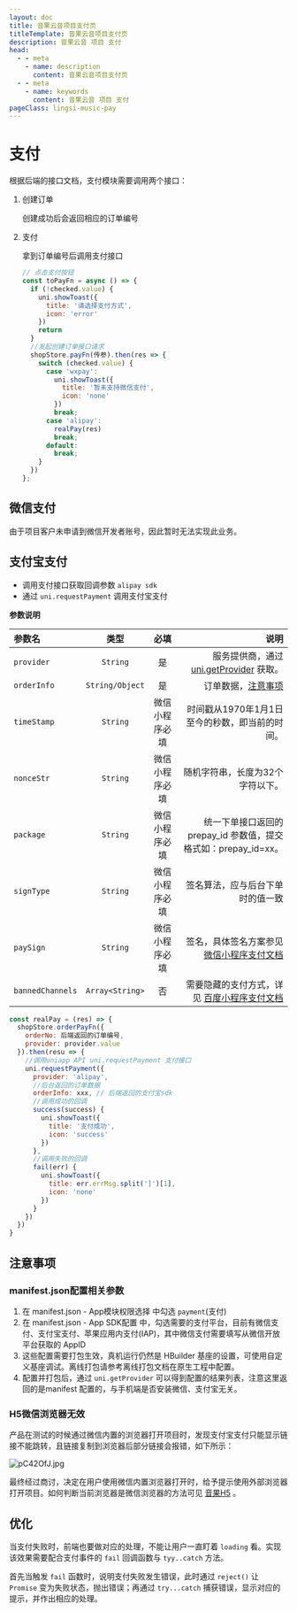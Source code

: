 ```yaml
---
layout: doc
title: 音果云音项目支付页
titleTemplate: 音果云音项目支付页
description: 音果云音 项目 支付
head:
  - - meta
    - name: description
      content: 音果云音项目支付页
  - - meta
    - name: keywords
      content: 音果云音 项目 支付
pageClass: lingsi-music-pay
---
```


# 支付

根据后端的接口文档，支付模块需要调用两个接口：

1. 创建订单

   创建成功后会返回相应的订单编号

2. 支付

   拿到订单编号后调用支付接口

   ```js
   // 点击支付按钮
   const toPayFn = async () => {
     if (!checked.value) {
       uni.showToast({
         title: '请选择支付方式',
         icon: 'error'
       })
       return
     }
     //发起创建订单接口请求
     shopStore.payFn(传参).then(res => {
       switch (checked.value) {
         case 'wxpay':
           uni.showToast({
             title: '暂未支持微信支付',
             icon: 'none'
           })
           break;
         case 'alipay':
           realPay(res)
           break;
         default:
           break;
       }
     })
   };
   ```

## 微信支付
由于项目客户未申请到微信开发者账号，因此暂时无法实现此业务。

## 支付宝支付

- 调用支付接口获取回调参数 `alipay sdk`
- 通过 `uni.requestPayment` 调用支付宝支付

**参数说明**

| 参数名 | 类型 | 必填 | 说明 |
| :--- | :---: | :---: | ---: |
| `provider` | `String` | 是 | 服务提供商，通过 [uni.getProvider](https://uniapp.dcloud.net.cn/api/plugins/provider) 获取。 |
| `orderInfo` | `String/Object` | 是 | 订单数据，[注意事项](https://uniapp.dcloud.net.cn/api/plugins/payment#orderinfo) |
| `timeStamp` | `String` | 微信小程序必填 | 时间戳从1970年1月1日至今的秒数，即当前的时间。 |
| `nonceStr` | `String` | 微信小程序必填 | 随机字符串，长度为32个字符以下。 |
| `package` | `String` | 微信小程序必填 | 统一下单接口返回的 prepay_id 参数值，提交格式如：prepay_id=xx。 |
| `signType` | `String` | 微信小程序必填 | 签名算法，应与后台下单时的值一致 |
| `paySign` | `String` | 微信小程序必填 | 签名，具体签名方案参见 [微信小程序支付文档](https://pay.weixin.qq.com/wiki/doc/api/wxa/wxa_api.php?chapter=7_7&index=3) |
| `bannedChannels` | `Array<String>` | 否 | 需要隐藏的支付方式，详见 [百度小程序支付文档](https://smartprogram.baidu.com/docs/develop/api/open_payment/#requestPolymerPayment/) |

```javascript
const realPay = (res) => {
  shopStore.orderPayFn({
    orderNo: 后端返回的订单编号,
    provider: provider.value
  }).then(resu => {
    //调用uniapp API uni.requestPayment 支付接口
    uni.requestPayment({
      provider: 'alipay',
      //后台返回的订单数据
      orderInfo: xxx, // 后端返回的支付宝sdk
      //调用成功的回调
      success(success) {
        uni.showToast({
          title: '支付成功',
          icon: 'success'
        })
      },
      //调用失败的回调
      fail(err) {
        uni.showToast({
          title: err.errMsg.split(']')[1],
          icon: 'none'
        })
      }
    })
  })
}
```

## 注意事项

### manifest.json配置相关参数

1. 在 manifest.json - App模块权限选择 中勾选 `payment`(支付)
2. 在 manifest.json - App SDK配置 中，勾选需要的支付平台，目前有微信支付、支付宝支付、苹果应用内支付(IAP)，其中微信支付需要填写从微信开放平台获取的 AppID
3. 这些配置需要打包生效，真机运行仍然是 HBuilder 基座的设置，可使用自定义基座调试。离线打包请参考离线打包文档在原生工程中配置。
4. 配置并打包后，通过 `uni.getProvider` 可以得到配置的结果列表，注意这里返回的是manifest 配置的，与手机端是否安装微信、支付宝无关。

### H5微信浏览器无效

产品在测试的时候通过微信内置的浏览器打开项目时，发现支付宝支付只能显示链接不能跳转，且链接复制到浏览器后部分链接会报错，如下所示：

![pC42OfJ.jpg](https://s1.ax1x.com/2023/07/14/pC42OfJ.jpg)

最终经过商讨，决定在用户使用微信内置浏览器打开时，给予提示使用外部浏览器打开项目。如何判断当前浏览器是微信浏览器的方法可见 [音果H5](/project/lingsi/music/H5/index.md) 。

## 优化

当支付失败时，前端也要做对应的处理，不能让用户一直盯着 `loading` 看。实现该效果需要配合支付事件的 `fail` 回调函数与 `tyy..catch` 方法。

首先当触发 `fail` 函数时，说明支付失败发生错误，此时通过 `reject()` 让 `Promise` 变为失败状态，抛出错误；再通过 `try...catch` 捕获错误，显示对应的提示，并作出相应的处理。